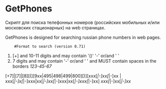 # GetPhones
Скрипт для поиска телефонных номеров (российских мобильных и/или московских стационарных) на web страницах.

GetPhones is designed for searching russian phone numbers in web pages.


        #Format to search (version 0.71)
1. [+] and 10-11 digits and may contain '()' '-' or/and ' '
2. 7 digits and may contain '-' or/and ' ' and MUST contain spaces in the borders _123-45-67_

[+7]|[7]|[8][(][9хх|495|498|499|800][)][ххх[_|-]хх[_|-]хх | ххх[_|-]х[_|-]xхх|xx[_|-]xx[_|-]xxx|xx[_|-]xxx[_|-]xx]
 _xxx[_|-]xx[_|-]xx_
